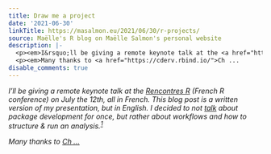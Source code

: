 ```yaml
---
title: Draw me a project
date: '2021-06-30'
linkTitle: https://masalmon.eu/2021/06/30/r-projects/
source: Maëlle's R blog on Maëlle Salmon's personal website
description: |-
  <p><em>I&rsquo;ll be giving a remote keynote talk at the <a href="https://rr2021.sciencesconf.org/program"><em>Rencontres R</em></a> (French R conference) on July the 12th, all in French.</em> <em>This blog post is a written version of my presentation, but in English.</em> <em>I decided to not <a href="https://masalmon.eu/talks/">talk</a> about package development for once, but rather about workflows and how to structure &amp; run an analysis.<sup id="fnref:1"><a href="#fn:1" class="footnote-ref" role="doc-noteref">1</a></sup></em></p>
  <p><em>Many thanks to <a href="https://cderv.rbind.io/">Ch ...
disable_comments: true
---
```

<p><em>I&rsquo;ll be giving a remote keynote talk at the <a href="https://rr2021.sciencesconf.org/program"><em>Rencontres R</em></a> (French R conference) on July the 12th, all in French.</em> <em>This blog post is a written version of my presentation, but in English.</em> <em>I decided to not <a href="https://masalmon.eu/talks/">talk</a> about package development for once, but rather about workflows and how to structure &amp; run an analysis.<sup id="fnref:1"><a href="#fn:1" class="footnote-ref" role="doc-noteref">1</a></sup></em></p>
<p><em>Many thanks to <a href="https://cderv.rbind.io/">Ch ...